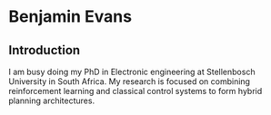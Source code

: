 # Benjamin Evans

## Introduction

I am busy doing my PhD in Electronic engineering at Stellenbosch University in South Africa.
My research is focused on combining reinforcement learning and classical control systems to form hybrid planning architectures.




